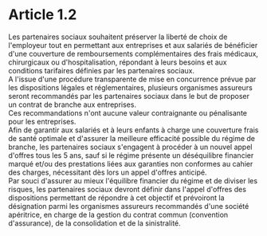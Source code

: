 # Article 1.2

  
Les partenaires sociaux souhaitent préserver la liberté de choix de l'employeur tout en permettant aux entreprises et aux salariés de bénéficier d'une couverture de remboursements complémentaires des frais médicaux, chirurgicaux ou d'hospitalisation, répondant à leurs besoins et aux conditions tarifaires définies par les partenaires sociaux.  
A l'issue d'une procédure transparente de mise en concurrence prévue par les dispositions légales et réglementaires, plusieurs organismes assureurs seront recommandés par les partenaires sociaux dans le but de proposer un contrat de branche aux entreprises.  
Ces recommandations n'ont aucune valeur contraignante ou pénalisante pour les entreprises.  
Afin de garantir aux salariés et à leurs enfants à charge une couverture frais de santé optimale et d'assurer la meilleure efficacité possible du régime de branche, les partenaires sociaux s'engagent à procéder à un nouvel appel d'offres tous les 5 ans, sauf si le régime présente un déséquilibre financier marqué et/ou des prestations liées aux garanties non conformes au cahier des charges, nécessitant dès lors un appel d'offres anticipé.  
Par souci d'assurer au mieux l'équilibre financier du régime et de diviser les risques, les partenaires sociaux devront définir dans l'appel d'offres des dispositions permettant de répondre à cet objectif et prévoiront la désignation parmi les organismes assureurs recommandés d'une société apéritrice, en charge de la gestion du contrat commun (convention d'assurance), de la consolidation et de la sinistralité.


